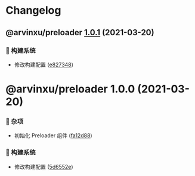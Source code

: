# Changelog

## @arvinxu/preloader [1.0.1](https://github.com/arvinxx/components/compare/@arvinxu/preloader@1.0.0...@arvinxu/preloader@1.0.1) (2021-03-20)


### 👷 构建系统

* 修改构建配置 ([e827348](https://github.com/arvinxx/components/commit/e827348))

# @arvinxu/preloader 1.0.0 (2021-03-20)


### 🎫 杂项

* 初始化 Preloader 组件 ([fa12d88](https://github.com/arvinxx/components/commit/fa12d88))


### 👷 构建系统

* 修改构建配置 ([5d6552e](https://github.com/arvinxx/components/commit/5d6552e))
